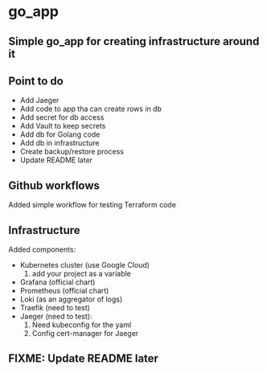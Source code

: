 # go_app

## Simple go_app for creating infrastructure around it

## Point to do

- Add Jaeger
- Add code to app tha can create rows in db
- Add secret for db access
- Add Vault to keep secrets
- Add db for Golang code
- Add db in infrastructure
- Create backup/restore process
- Update README later

## Github workflows

Added simple workflow for testing Terraform code

## Infrastructure

Added components:

- Kubernetes cluster (use Google Cloud)
    1. add your project as a variable
- Grafana (official chart)
- Prometheus (official chart)
- Loki (as an aggregator of logs)
- Traefik (need to test)
- Jaeger (need to test):
    1. Need kubeconfig for the yaml
    1. Config cert-manager for Jaeger

## FIXME: Update README later

<!-- namespace deleted before helm chart -->
